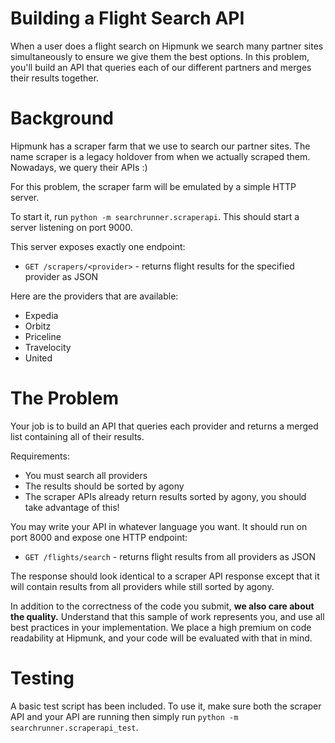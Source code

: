 # Building a Flight Search API

When a user does a flight search on Hipmunk we search many partner sites simultaneously to ensure we give them the best options. In this problem, you'll build an API that queries each of our different partners and merges their results together.

# Background

Hipmunk has a scraper farm that we use to search our partner sites. The name scraper is a legacy holdover from when we actually scraped them. Nowadays, we query their APIs :)

For this problem, the scraper farm will be emulated by a simple HTTP server.

To start it, run `python -m searchrunner.scraperapi`. This should start a server listening on port 9000.

This server exposes exactly one endpoint:

- `GET /scrapers/<provider>` - returns flight results for the specified provider as JSON

Here are the providers that are available:

- Expedia
- Orbitz
- Priceline
- Travelocity
- United

# The Problem

Your job is to build an API that queries each provider and returns a merged list containing all of their results.

Requirements:
- You must search all providers
- The results should be sorted by agony
- The scraper APIs already return results sorted by agony, you should take advantage of this!

You may write your API in whatever language you want. It should run on port 8000 and expose one HTTP endpoint:

- `GET /flights/search` - returns flight results from all providers as JSON

The response should look identical to a scraper API response except that it will contain results from all providers while still sorted by agony.

In addition to the correctness of the code you submit, **we also care about the quality.** Understand that this sample of work represents you, and use all best practices in your implementation. We place a high premium on code readability at Hipmunk, and your code will be evaluated with that in mind.

# Testing

A basic test script has been included. To use it, make sure both the scraper API and your API are running then simply run `python -m searchrunner.scraperapi_test`.
